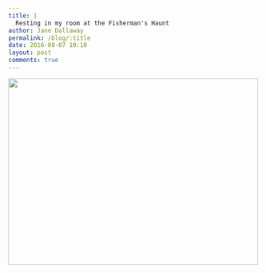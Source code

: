 ```yaml
---
title: |
  Resting in my room at the Fisherman's Haunt
author: Jane Dallaway
permalink: /blog/:title
date: 2016-08-07 10:10
layout: post
comments: true
---
```


<div><a href="//static.skitters.dallaway.com/tp_IMG_0993.JPG"><img src="//static.skitters.dallaway.com/tp_thumb_IMG_0993.JPG" width="500" height="375"/></a></div>



  

      
